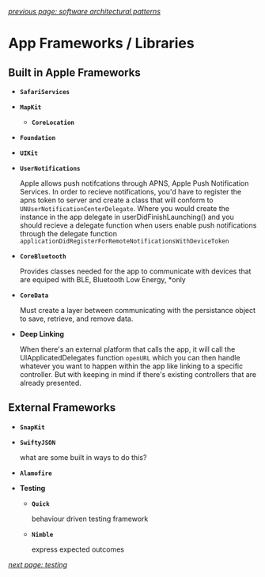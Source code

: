 *[previous page: software architectural patterns](https://github.com/RinniSwift/Computer-Science-with-iOS/blob/main/softwareArchitectPatterns.md)*

# App Frameworks / Libraries

## Built in Apple Frameworks

- **`SafariServices`**
- **`MapKit`**
    - **`CoreLocation`**
- **`Foundation`**
- **`UIKit`**
- **`UserNotifications`**

    Apple allows push notifcations through APNS, Apple Push Notification Services. In order to recieve notifications, you'd have to register the apns token to server and create a class that will conform to `UNUserNotificationCenterDelegate`. Where you would create the instance in the app delegate in userDidFinishLaunching() and you should recieve a delegate function when users enable push notifications through the delegate function `applicationDidRegisterForRemoteNotificationsWithDeviceToken`

- **`CoreBluetooth`**

    Provides classes needed for the app to communicate with devices that are equiped with BLE, Bluetooth Low Energy, *only

- **`CoreData`**

    Must create a layer between communicating with the persistance object to save, retrieve, and remove data.

- **Deep Linking**

    When there's an external platform that calls the app, it will call the UIApplicatedDelegates function `openURL` which you can then handle whatever you want to happen within the app like linking to a specific controller. But with keeping in mind if there's existing controllers that are already presented.

## External Frameworks

- **`SnapKit`**
- **`SwiftyJSON`**

    what are some built in ways to do this?

- **`Alamofire`**
- **Testing**
    - **`Quick`**

        behaviour driven testing framework

    - **`Nimble`**

        express expected outcomes

*[next page: testing](https://github.com/RinniSwift/Computer-Science-with-iOS/blob/main/testing.md)*
